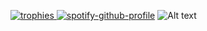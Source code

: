 [![trophies](https://github-profile-trophy.vercel.app/?username=AnksioXD&theme=gruvbox)
![spotify-github-profile](https://spotify-github-profile.kittinanx.com/api/view?uid=dvldpttqh0531wlg4gt7r4lb8&cover_image=true&theme=novatorem&show_offline=false&background_color=121212&interchange=false&bar_color=53b14f&bar_color_cover=true)](https://spotify-github-profile.kittinanx.com/api/view?uid=dvldpttqh0531wlg4gt7r4lb8&redirect=true)
![Alt text](https://spotify-recently-played-readme.vercel.app/api?user=dvldpttqh0531wlg4gt7r4lb8)
<!--
**AnksioXD/anksioxd** is a ✨ _special_ ✨ repository because its `README.md` (this file) appears on your GitHub profile.

Here are some ideas to get you started:

- 🔭 I’m currently working on ...
- 🌱 I’m currently learning ...
- 👯 I’m looking to collaborate on ...
- 🤔 I’m looking for help with ...
- 💬 Ask me about ...
- 📫 How to reach me: ...
- 😄 Pronouns: ...
- ⚡ Fun fact: ...
-->
